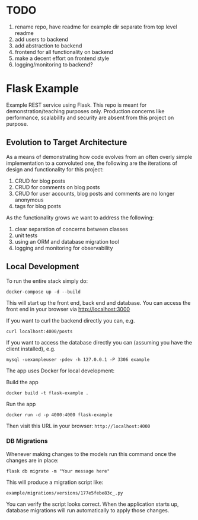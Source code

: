# TODO

1. rename repo, have readme for example dir separate from top level readme
2. add users to backend
3. add abstraction to backend
4. frontend for all functionality on backend
5. make a decent effort on frontend style
6. logging/monitoring to backend?

# Flask Example

Example REST service using Flask. This repo is meant for demonstration/teaching purposes only. Production concerns like performance, scalability and security are absent from this project on purpose.

## Evolution to Target Architecture

As a means of demonstrating how code evolves from an often overly simple implementation to a convoluted one, the following are the iterations of design and functionality for this project:

1. CRUD for blog posts
1. CRUD for comments on blog posts
1. CRUD for user accounts, blog posts and comments are no longer anonymous
1. tags for blog posts

As the functionality grows we want to address the following:

1. clear separation of concerns between classes
1. unit tests
1. using an ORM and database migration tool
1. logging and monitoring for observability

## Local Development

To run the entire stack simply do:
```shell
docker-compose up -d --build
```

This will start up the front end, back end and database. You can access the front end in your browser via [http://localhost:3000](localhost:3000)

If you want to curl the backend directly you can, e.g.
```shell
curl localhost:4000/posts
```

If you want to access the database directly you can (assuming you have the client installed), e.g.
```shell
mysql -uexampleuser -pdev -h 127.0.0.1 -P 3306 example
```

The app uses Docker for local development:

Build the app
```
docker build -t flask-example .
```

Run the app
```
docker run -d -p 4000:4000 flask-example
```

Then visit this URL in your browser: `http://localhost:4000`

### DB Migrations

Whenever making changes to the models run this command once the changes are in place:
```
flask db migrate -m "Your message here"
```

This will produce a migration script like:
```
example/migrations/versions/177e5febe83c_.py
```

You can verify the script looks correct. When the application starts up, database migrations will run automatically to apply those changes.
